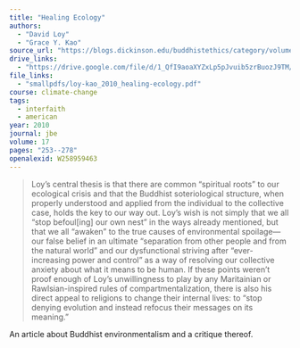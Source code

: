 ```yaml
---
title: "Healing Ecology"
authors:
  - "David Loy"
  - "Grace Y. Kao"
source_url: "https://blogs.dickinson.edu/buddhistethics/category/volume-17-2010/"
drive_links:
  - "https://drive.google.com/file/d/1_QfI9aoaXYZxLp5pJvuib5zrBuozJ9TM/view?usp=drivesdk"
file_links:
  - "smallpdfs/loy-kao_2010_healing-ecology.pdf"
course: climate-change
tags:
  - interfaith
  - american
year: 2010
journal: jbe
volume: 17
pages: "253--278"
openalexid: W258959463
---
```


> Loy’s central thesis is that there 
are common “spiritual roots” to our ecological crisis and that the Buddhist soteriological structure, when properly understood and applied
from the individual to the collective case, holds the key to our way out.
Loy’s wish is not simply that we all “stop befoul[ing] our own nest” in 
the ways already mentioned, but that we all “awaken” to the true causes 
of environmental spoilage—our false belief in an ultimate “separation 
from other people and from the natural world” and our dysfunctional 
striving after “ever-increasing power and control” as a way of resolving 
our collective anxiety about what it means to be human. If these points 
weren’t proof enough of Loy’s unwillingness to play by any Maritainian 
or Rawlsian-inspired rules of compartmentalization, there is also his direct appeal to religions to change their internal lives: to “stop denying 
evolution and instead refocus their messages on its meaning.”

An article about Buddhist environmentalism and a critique thereof.
